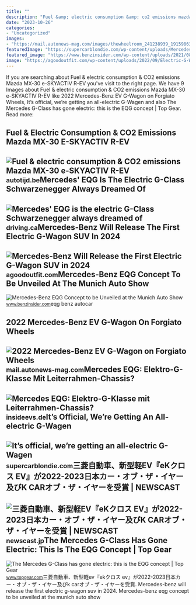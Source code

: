 ```yaml
---
title: ""
description: "Fuel &amp; electric consumption &amp; co2 emissions mazda mx-30 e-skyactiv r-ev"
date: "2023-10-26"
categories:
- "Uncategorized"
images:
- "https://mail.autonews-mag.com/images/thewheelroom_241238939_191598639705886_1013473560952900614_n.jpg"
featuredImage: "https://supercarblondie.com/wp-content/uploads/Mercedes-EQG-1.jpg"
featured_image: "https://www.benzinsider.com/wp-content/uploads/2021/08/mercedes-benz-eqg.jpg"
image: "https://agoodoutfit.com/wp-content/uploads/2022/09/Electric-G-Wagon.jpg"
---
```


If you are searching about Fuel &amp; electric consumption &amp; CO2 emissions Mazda MX-30 e-SKYACTIV R-EV you've visit to the right page. We have 9 Images about Fuel &amp; electric consumption &amp; CO2 emissions Mazda MX-30 e-SKYACTIV R-EV like 2022 Mercedes-Benz EV G-Wagon on Forgiato Wheels, It’s official, we’re getting an all-electric G-Wagen and also The Mercedes G-Class has gone electric: this is the EQG concept | Top Gear. Read more:

Fuel &amp; Electric Consumption &amp; CO2 Emissions Mazda MX-30 E-SKYACTIV R-EV
-------------------------------------------------------------------------------

 ![Fuel & electric consumption & CO2 emissions Mazda MX-30 e-SKYACTIV R-EV](https://autotijd.be/images/mazda/2020/mx-30/specs/mazda-mx-30-2020-specs-01.jpg) <small>autotijd.be</small>Mercedes' EQG Is The Electric G-Class Schwarzenegger Always Dreamed Of
----------------------------------------------------------------------

 ![Mercedes' EQG is the electric G-Class Schwarzenegger always dreamed of](https://smartcdn.gprod.postmedia.digital/driving/wp-content/uploads/2021/09/mercedes-benz-EQG-concept-Munich-G-Class-Wagen-EV-electric-1.jpeg) <small>driving.ca</small>Mercedes-Benz Will Release The First Electric G-Wagon SUV In 2024
-----------------------------------------------------------------

 ![Mercedes-Benz Will Release the First Electric G-Wagon SUV in 2024](https://agoodoutfit.com/wp-content/uploads/2022/09/Electric-G-Wagon.jpg) <small>agoodoutfit.com</small>Mercedes-Benz EQG Concept To Be Unveiled At The Munich Auto Show
----------------------------------------------------------------

 ![Mercedes-Benz EQG Concept to be Unveiled at the Munich Auto Show](https://www.benzinsider.com/wp-content/uploads/2021/08/mercedes-benz-eqg.jpg) <small>www.benzinsider.com</small>eqg benz autocar

2022 Mercedes-Benz EV G-Wagon On Forgiato Wheels
------------------------------------------------

 ![2022 Mercedes-Benz EV G-Wagon on Forgiato Wheels](https://mail.autonews-mag.com/images/thewheelroom_241238939_191598639705886_1013473560952900614_n.jpg) <small>mail.autonews-mag.com</small>Mercedes EQG: Elektro-G-Klasse Mit Leiterrahmen-Chassis?
--------------------------------------------------------

 ![Mercedes EQG: Elektro-G-Klasse mit Leiterrahmen-Chassis?](https://cdn.motor1.com/images/mgl/JJNlJ/s1/mercedes-eqg-rendering-quelle-https-www.motor1.com-news-526813-mercedes-eqg-technical-specs-report.jpg) <small>insideevs.de</small>It’s Official, We’re Getting An All-electric G-Wagen
----------------------------------------------------

 ![It’s official, we’re getting an all-electric G-Wagen](https://supercarblondie.com/wp-content/uploads/Mercedes-EQG-1.jpg) <small>supercarblondie.com</small>三菱自動車、新型軽EV『eKクロス EV』が2022-2023日本カー・オブ・ザ・イヤー及びK CARオブ・ザ・イヤーを受賞 | NEWSCAST
-------------------------------------------------------------------------

 ![三菱自動車、新型軽EV『eKクロス EV』が2022-2023日本カー・オブ・ザ・イヤー及びK CARオブ・ザ・イヤーを受賞 | NEWSCAST](https://newscast.jp/attachments/eAZJMEHrqTIhX9kKoSRH.jpg?w=1200&h=1200&q=100) <small>newscast.jp</small>The Mercedes G-Class Has Gone Electric: This Is The EQG Concept | Top Gear
--------------------------------------------------------------------------

 ![The Mercedes G-Class has gone electric: this is the EQG concept | Top Gear](https://www.topgear.com/sites/default/files/2021/09/21C0523_002.jpg) <small>www.topgear.com</small>三菱自動車、新型軽ev『ekクロス ev』が2022-2023日本カー・オブ・ザ・イヤー及びk carオブ・ザ・イヤーを受賞. Mercedes-benz will release the first electric g-wagon suv in 2024. Mercedes-benz eqg concept to be unveiled at the munich auto show
